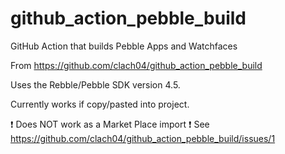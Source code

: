 # github_action_pebble_build

GitHub Action that builds Pebble Apps and Watchfaces

From https://github.com/clach04/github_action_pebble_build

Uses the Rebble/Pebble SDK version 4.5.

Currently works if copy/pasted into project.

:exclamation: Does NOT work as a Market Place import :exclamation: See https://github.com/clach04/github_action_pebble_build/issues/1
